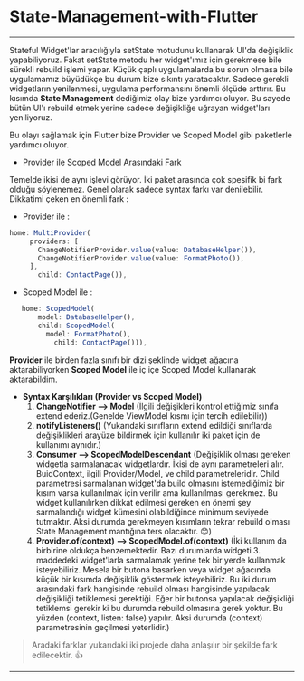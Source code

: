 # State-Management-with-Flutter

-----------

 Stateful Widget'lar aracılığıyla setState motudunu kullanarak UI'da değişiklik yapabiliyoruz. Fakat setState metodu her widget'ımız için gerekmese bile sürekli rebuild işlemi
 yapar. Küçük çaplı uygulamalarda bu sorun olmasa bile uygulamamız büyüdükçe bu durum bize sıkıntı yaratacaktır. Sadece gerekli widgetların yenilenmesi, uygulama performansını
 önemli ölçüde arttırır. Bu kısımda **State Management** dediğimiz olay bize yardımcı oluyor. Bu sayede bütün UI'ı rebuild etmek yerine sadece değişikliğe uğrayan widget'ları 
 yeniliyoruz.
 
 Bu olayı sağlamak için Flutter bize Provider ve Scoped Model gibi paketlerle yardımcı oluyor.
 
 - Provider ile Scoped Model Arasındaki Fark
 
 Temelde ikisi de aynı işlevi görüyor. İki paket arasında çok spesifik bi fark olduğu söylenemez. Genel olarak sadece syntax farkı var denilebilir.
 Dikkatimi çeken en önemli fark : 
 
  - Provider ile :
 ```javascript 
 home: MultiProvider(
      providers: [
        ChangeNotifierProvider.value(value: DatabaseHelper()),
        ChangeNotifierProvider.value(value: FormatPhoto()),
      ],
        child: ContactPage()),
 ```
   - Scoped Model ile :
 ```javascript 
    home: ScopedModel(
        model: DatabaseHelper(),
        child: ScopedModel(
          model: FormatPhoto(),
            child: ContactPage())),
 ```
            
 **Provider** ile birden fazla sınıfı bir dizi şeklinde widget ağacına aktarabiliyorken **Scoped Model** ile iç içe Scoped Model kullanarak aktarabildim. 
 
 - **Syntax Karşılıkları (Provider vs Scoped Model)**
    1. **ChangeNotifier --> Model**  (İlgili değişikleri kontrol ettiğimiz sınıfa extend ederiz.(Genelde ViewModel kısmı için tercih edilebilir))
    2. **notifyListeners()**  (Yukarıdaki sınıfların extend edildiği sınıflarda değişiklikleri arayüze bildirmek için kullanılır iki paket için de kullanımı aynıdır.)
    3. **Consumer --> ScopedModelDescendant** (Değişiklik olması gereken widgetla sarmalanacak widgetlardır. İkisi de aynı parametreleri alır. BuidContext, ilgili           Provider/Model,
    ve child parametreleridir. Child parametresi sarmalanan widget'da build olmasını istemediğimiz bir kısım varsa kullanılmak için verilir ama kullanılması gerekmez.
    Bu widget kullanılırken dikkat edilmesi gereken en önemi şey sarmalandığı widget kümesini olabildiğince minimum seviyede tutmaktır. Aksi durumda gerekmeyen kısımların tekrar
    rebuild olması State Management mantığına ters olacaktır. :blush:)
    4. **Provider.of<FormatPhoto>(context) --> ScopedModel.of<FormatPhoto>(context)** (İki kullanım da birbirine oldukça benzemektedir. Bazı durumlarda widgeti 3. maddedeki
    widget'larla sarmalamak yerine tek bir yerde kullanmak isteyebiliriz. Mesela bir butona basarken veya widget ağacında küçük bir kısımda değişiklik göstermek isteyebiliriz.
    Bu iki durum arasındaki fark hangisinde rebuild olması hangisinde yapılacak değişikliği tetiklemesi gerektiği. Eğer bir butonsa yapılacak değişikliği tetiklemsi gerekir ki
    bu durumda rebuild olmasına gerek yoktur. Bu yüzden (context, listen: false) yapılır. Aksi durumda (context) parametresinin geçilmesi yeterlidir.)
  
  > Aradaki farklar yukarıdaki iki projede daha anlaşılır bir şekilde fark edilecektir. :+1:
  
  ----------
  

   
